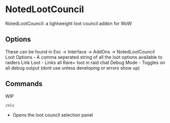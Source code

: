 # NotedLootCouncil
NotedLootCouncil: a lightweight loot council addon for WoW

## Options
These can be found in Esc -> Interface -> AddOns -> NotedLootCouncil
Loot Options - A comma seperated string of all the loot options available to raiders
Link Loot - Links all Rare+ loot in raid chat
Debug Mode - Toggles on all debug output (dont use unless developing or errors show up)

## Commands

WIP

`/nlc`
- Opens the loot council selection panel
